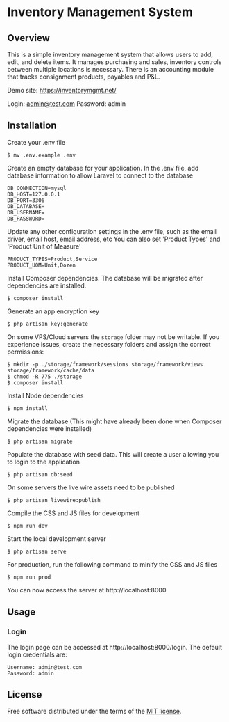 # Inventory Management System


## Overview

This is a simple inventory management system that allows users to add, edit, and delete items. It manages purchasing and sales, inventory controls between multiple locations is necessary. There is an accounting module that tracks consignment products, payables and P&L.

Demo site: https://inventorymgmt.net/

Login: admin@test.com
Password: admin

## Installation

Create your .env file

    $ mv .env.example .env

Create an empty database for your application. In the .env file, add database information to allow Laravel to connect to the database

    DB_CONNECTION=mysql
    DB_HOST=127.0.0.1
    DB_PORT=3306
    DB_DATABASE=
    DB_USERNAME=
    DB_PASSWORD=

Update any other configuration settings in the .env file, such as the email driver, email host, email address, etc
You can also set 'Product Types' and 'Product Unit of Measure'

    PRODUCT_TYPES=Product,Service
    PRODUCT_UOM=Unit,Dozen

Install Composer dependencies. The database will be migrated after dependencies are installed. 

    $ composer install 

Generate an app encryption key

    $ php artisan key:generate

On some VPS/Cloud servers the `storage` folder may not be writable. If you experience issues, create the necessary folders and assign the correct permissions:

    $ mkdir -p ./storage/framework/sessions storage/framework/views storage/framework/cache/data
    $ chmod -R 775 ./storage
    $ composer install

Install Node dependencies

    $ npm install

Migrate the database (This might have already been done when Composer dependencies were installed)

    $ php artisan migrate

Populate the database with seed data. This will create a user allowing you to login to the application

    $ php artisan db:seed

On some servers the live wire assets need to be published

    $ php artisan livewire:publish

Compile the CSS and JS files for development

    $ npm run dev

Start the local development server

    $ php artisan serve

For production, run the following command to minify the CSS and JS files

    $ npm run prod

You can now access the server at http://localhost:8000

## <a name="usage"></a>Usage

### <a name="login"></a>Login

The login page can be accessed at http://localhost:8000/login. The default login credentials are:

    Username: admin@test.com
    Password: admin


## <a name="license"></a>License

Free software distributed under the terms of the [MIT license](./MIT-LICENSE.txt).
